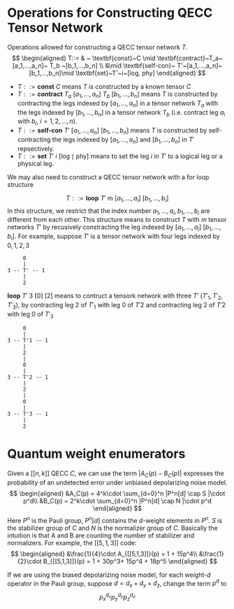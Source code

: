 # Operations for Constructing QECC Tensor Network

Operations allowed for constructing a QECC tensor network $T$.
$$
\begin{aligned}
T::= & ~ \textbf{const}~C \mid \textbf{contract}~T_a~[a_1,...,a_n]~ T_b  ~[b_1,...,b_n] \\
&\mid \textbf{self-con}~ T'~[a_1,...,a_n]~[b_1,...,b_n]\mid \textbf{set}~T'~i~[log, phy] 
\end{aligned}
$$

- $T::=\textbf{const}~C$ means $T$ is constructed by a known tensor $C$
- $T::=\textbf{contract}~T_a~[a_1,...,a_n]~ T_b~[b_1,...,b_n]$ means $T$ is constructed by contracting the legs indexed by $[a_1,...,a_n]$ in a tensor network $T_a$ with the legs indexed by $[b_1,...,b_n]$ in a tensor network $T_b$ (i.e. contract leg $a_i$ with $b_i$, $i=1,2,...,n$). 
- $T::=\textbf{self-con}~ T'~[a_1,...,a_n]~[b_1,...,b_n]$ means $T$ is constructed by self-contracting the legs indexed by $[a_1,...,a_n]$ and $[b_1,...,b_n]$ in $T'$ repsectively.
- $T::=\textbf{set}~T'~i~[\text{log} \mid \text{phy}]$ means to set the leg $i$ in $T'$ to a logical leg or a physical leg.

We may also need to construct a QECC tensor network with a for loop structure

$$
T::= \textbf{loop}~T'~m~[a_1,...,a_i]~[b_1,...,b_i]
$$
In this structure, we restrict that the index number $a_1,...,a_i,b_1,...,b_i$ are different from each other.
This structure means to construct $T$ with $m$ tensor networks $T'$ by recusively constracting the leg indexed by $[a_1,...,a_i]~[b_1,...,b_i]$. For example, suppose $T'$ is a tensor network with four legs indexed by $0,1,2,3$
```
     0
     |
3 -- T' -- 1
     |
     2
```
$\textbf{loop}~T'~3~[0]~[2]$ means to contruct a tensork network with three $T'$ ($T'_1,T'_2,T'_3$), by contracting leg 2 of $T'_1$ with leg 0 of $T'2$ and contracting leg 2 of $T'2$ with leg 0 of $T'_3$
```
     0
     |
3 -- T'1 -- 1
     |
     2
     |
     0
     |
3 -- T'2 -- 1
     |
     2
     |   
     0
     |
3 -- T'3 -- 1
     |
     2  
```

# Quantum weight enumerators

Given a $[[n,k]]$ QECC $C$, we can use the term $|A_C(p)-B_C(p)|$ expresses the probability of an undetected error under unbiased depolarizing noise model. 
$$
\begin{aligned}
&A_C(p) = 4^k\cdot \sum_{d=0}^n |P^n[d] \cap S |\cdot p^d\\
&B_C(p) = 2^k\cdot \sum_{d=0}^n |P^n[d] \cap N |\cdot p^d
\end{aligned}
$$
Here $P^n$ is the Pauli group, $P^n[d]$ contains the $d$-weight elements in $P^n$. $S$ is the stabilizer group of $C$ and $N$ is the normalizer group of $C$. Basically the intuition is that A and B are counting the number of stabilizer and normalizers. For example, the $[[5,1,3]]$ code:
$$
\begin{aligned}
&\frac{1}{4}\cdot A_{[[5,1,3]]}(p) = 1 + 15p^4\\
&\frac{1}{2}\cdot B_{[[5,1,3]]}(p) = 1 + 30p^3+ 15p^4 + 18p^5
\end{aligned}
$$

If we are using the biased depolarizing noise model, for each weight-$d$ operator in the Pauli group, suppose $d=d_x+d_y+d_z$, change the term $p^d$ to
$$
p_x^{d_x}p_y^{d_y}p_z^{d_z}
$$

<!-- How do we get $z$ from a noise model? For example, for the depolarizing noise model, can we use the error rate $p$ as $z$ to calculate this cost function? If we want a biased error rate for Pauli X Y Z operators (i.e. $p_x\neq p_y \neq p_z$), how should we calculate these $|A_C(z)-B_C(z)|$? -->

   
<!-- 2. I cannot fully understand how to compute $A_C(z), B_C(z)$. For example, in the example III.1 in the paper, we have 
$$
\begin{aligned}
&\frac{1}{4}\cdot A_{[[5,1,3]]}(z) = 1 + 15z^4\\
&\frac{1}{2}\cdot B_{[[5,1,3]]}(z) = 1 + 30z^3+ 15z^4 + 18z^5
\end{aligned}
$$
I can see that they are computed from the equations
![](Aeq.JPG)
![](Beq.JPG) -->